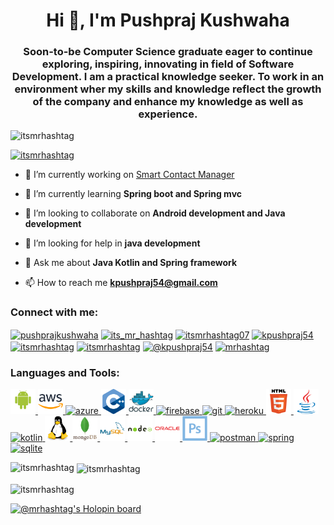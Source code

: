 <h1 align="center">Hi 👋, I'm Pushpraj Kushwaha</h1>
<h3 align="center">Soon-to-be Computer Science graduate eager to continue exploring, inspiring, innovating in field of Software Development. I am a practical knowledge seeker. To work in an environment wher my skills and knowledge reflect the growth of the company and enhance my knowledge as well as experience.</h3>

<p align="left"> <img src="https://komarev.com/ghpvc/?username=itsmrhashtag&label=Profile%20views&color=0e75b6&style=flat" alt="itsmrhashtag" /> </p>

<p align="left"> <a href="https://github.com/ryo-ma/github-profile-trophy"><img src="https://github-profile-trophy.vercel.app/?username=itsmrhashtag" alt="itsmrhashtag" /></a> </p>

- 🔭 I’m currently working on [Smart Contact Manager](https://github.com/Itsmrhashtag/SmartContactManager)

- 🌱 I’m currently learning **Spring boot and Spring mvc**

- 👯 I’m looking to collaborate on **Android development and Java development**

- 🤝 I’m looking for help in **java development**

- 💬 Ask me about **Java Kotlin and Spring framework**

- 📫 How to reach me **kpushpraj54@gmail.com**

<h3 align="left">Connect with me:</h3>
<p align="left">
<a href="https://linkedin.com/in/pushprajkushwaha" target="blank"><img align="center" src="https://raw.githubusercontent.com/rahuldkjain/github-profile-readme-generator/master/src/images/icons/Social/linked-in-alt.svg" alt="pushprajkushwaha" height="30" width="40" /></a>
<a href="https://instagram.com/its_mr_hashtag" target="blank"><img align="center" src="https://raw.githubusercontent.com/rahuldkjain/github-profile-readme-generator/master/src/images/icons/Social/instagram.svg" alt="its_mr_hashtag" height="30" width="40" /></a>
<a href="https://www.codechef.com/users/itsmrhashtag07" target="blank"><img align="center" src="https://cdn.jsdelivr.net/npm/simple-icons@3.1.0/icons/codechef.svg" alt="itsmrhashtag07" height="30" width="40" /></a>
<a href="https://www.hackerrank.com/kpushpraj54" target="blank"><img align="center" src="https://raw.githubusercontent.com/rahuldkjain/github-profile-readme-generator/master/src/images/icons/Social/hackerrank.svg" alt="kpushpraj54" height="30" width="40" /></a>
<a href="https://codeforces.com/profile/itsmrhashtag" target="blank"><img align="center" src="https://raw.githubusercontent.com/rahuldkjain/github-profile-readme-generator/master/src/images/icons/Social/codeforces.svg" alt="itsmrhashtag" height="30" width="40" /></a>
<a href="https://www.leetcode.com/itsmrhashtag" target="blank"><img align="center" src="https://raw.githubusercontent.com/rahuldkjain/github-profile-readme-generator/master/src/images/icons/Social/leet-code.svg" alt="itsmrhashtag" height="30" width="40" /></a>
<a href="https://www.hackerearth.com/@kpushpraj54" target="blank"><img align="center" src="https://raw.githubusercontent.com/rahuldkjain/github-profile-readme-generator/master/src/images/icons/Social/hackerearth.svg" alt="@kpushpraj54" height="30" width="40" /></a>
<a href="https://auth.geeksforgeeks.org/user/mrhashtag" target="blank"><img align="center" src="https://raw.githubusercontent.com/rahuldkjain/github-profile-readme-generator/master/src/images/icons/Social/geeks-for-geeks.svg" alt="mrhashtag" height="30" width="40" /></a>
</p>

<h3 align="left">Languages and Tools:</h3>
<p align="left"> <a href="https://developer.android.com" target="_blank" rel="noreferrer"> <img src="https://raw.githubusercontent.com/devicons/devicon/master/icons/android/android-original-wordmark.svg" alt="android" width="40" height="40"/> </a> <a href="https://aws.amazon.com" target="_blank" rel="noreferrer"> <img src="https://raw.githubusercontent.com/devicons/devicon/master/icons/amazonwebservices/amazonwebservices-original-wordmark.svg" alt="aws" width="40" height="40"/> </a> <a href="https://azure.microsoft.com/en-in/" target="_blank" rel="noreferrer"> <img src="https://www.vectorlogo.zone/logos/microsoft_azure/microsoft_azure-icon.svg" alt="azure" width="40" height="40"/> </a> <a href="https://www.w3schools.com/cpp/" target="_blank" rel="noreferrer"> <img src="https://raw.githubusercontent.com/devicons/devicon/master/icons/cplusplus/cplusplus-original.svg" alt="cplusplus" width="40" height="40"/> </a> <a href="https://www.docker.com/" target="_blank" rel="noreferrer"> <img src="https://raw.githubusercontent.com/devicons/devicon/master/icons/docker/docker-original-wordmark.svg" alt="docker" width="40" height="40"/> </a> <a href="https://firebase.google.com/" target="_blank" rel="noreferrer"> <img src="https://www.vectorlogo.zone/logos/firebase/firebase-icon.svg" alt="firebase" width="40" height="40"/> </a> <a href="https://git-scm.com/" target="_blank" rel="noreferrer"> <img src="https://www.vectorlogo.zone/logos/git-scm/git-scm-icon.svg" alt="git" width="40" height="40"/> </a> <a href="https://heroku.com" target="_blank" rel="noreferrer"> <img src="https://www.vectorlogo.zone/logos/heroku/heroku-icon.svg" alt="heroku" width="40" height="40"/> </a> <a href="https://www.w3.org/html/" target="_blank" rel="noreferrer"> <img src="https://raw.githubusercontent.com/devicons/devicon/master/icons/html5/html5-original-wordmark.svg" alt="html5" width="40" height="40"/> </a> <a href="https://www.java.com" target="_blank" rel="noreferrer"> <img src="https://raw.githubusercontent.com/devicons/devicon/master/icons/java/java-original.svg" alt="java" width="40" height="40"/> </a> <a href="https://kotlinlang.org" target="_blank" rel="noreferrer"> <img src="https://www.vectorlogo.zone/logos/kotlinlang/kotlinlang-icon.svg" alt="kotlin" width="40" height="40"/> </a> <a href="https://www.linux.org/" target="_blank" rel="noreferrer"> <img src="https://raw.githubusercontent.com/devicons/devicon/master/icons/linux/linux-original.svg" alt="linux" width="40" height="40"/> </a> <a href="https://www.mongodb.com/" target="_blank" rel="noreferrer"> <img src="https://raw.githubusercontent.com/devicons/devicon/master/icons/mongodb/mongodb-original-wordmark.svg" alt="mongodb" width="40" height="40"/> </a> <a href="https://www.mysql.com/" target="_blank" rel="noreferrer"> <img src="https://raw.githubusercontent.com/devicons/devicon/master/icons/mysql/mysql-original-wordmark.svg" alt="mysql" width="40" height="40"/> </a> <a href="https://nodejs.org" target="_blank" rel="noreferrer"> <img src="https://raw.githubusercontent.com/devicons/devicon/master/icons/nodejs/nodejs-original-wordmark.svg" alt="nodejs" width="40" height="40"/> </a> <a href="https://www.oracle.com/" target="_blank" rel="noreferrer"> <img src="https://raw.githubusercontent.com/devicons/devicon/master/icons/oracle/oracle-original.svg" alt="oracle" width="40" height="40"/> </a> <a href="https://www.photoshop.com/en" target="_blank" rel="noreferrer"> <img src="https://raw.githubusercontent.com/devicons/devicon/master/icons/photoshop/photoshop-line.svg" alt="photoshop" width="40" height="40"/> </a> <a href="https://postman.com" target="_blank" rel="noreferrer"> <img src="https://www.vectorlogo.zone/logos/getpostman/getpostman-icon.svg" alt="postman" width="40" height="40"/> </a> <a href="https://spring.io/" target="_blank" rel="noreferrer"> <img src="https://www.vectorlogo.zone/logos/springio/springio-icon.svg" alt="spring" width="40" height="40"/> </a> <a href="https://www.sqlite.org/" target="_blank" rel="noreferrer"> <img src="https://www.vectorlogo.zone/logos/sqlite/sqlite-icon.svg" alt="sqlite" width="40" height="40"/> </a> </p>

<p><img align="left" src="https://github-readme-stats.vercel.app/api/top-langs?username=itsmrhashtag&show_icons=true&locale=en&layout=compact" alt="itsmrhashtag" /></p>

<p>&nbsp;<img align="center" src="https://github-readme-stats.vercel.app/api?username=itsmrhashtag&show_icons=true&locale=en" alt="itsmrhashtag" /></p>

<p><img align="center" src="https://github-readme-streak-stats.herokuapp.com/?user=itsmrhashtag&" alt="itsmrhashtag" /></p>

[![@mrhashtag's Holopin board](https://holopin.me/mrhashtag)](https://holopin.io/@mrhashtag)

